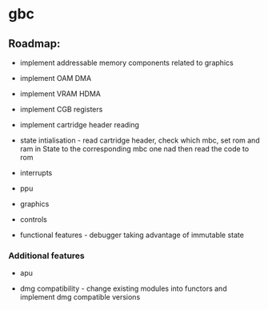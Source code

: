 # gbc


## Roadmap:

 - implement addressable memory components related to graphics

 - implement OAM DMA

 - implement VRAM HDMA

 - implement CGB registers

 - implement cartridge header reading

 - state intialisation - read cartridge header, check which mbc, set rom and
   ram in State to the corresponding mbc one nad then read the code to rom

 - interrupts

 - ppu

 - graphics

 - controls

 - functional features - debugger taking advantage of immutable state

 ### Additional features

 - apu

 - dmg compatibility - change existing modules into functors and implement
   dmg compatible versions
